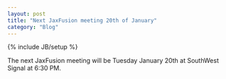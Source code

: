 ```yaml
---
layout: post
title: "Next JaxFusion meeting 20th of January"
category: "Blog"
---
```

{% include JB/setup %}

The next JaxFusion meeting will be Tuesday January 20th at SouthWest Signal at 6:30 PM.